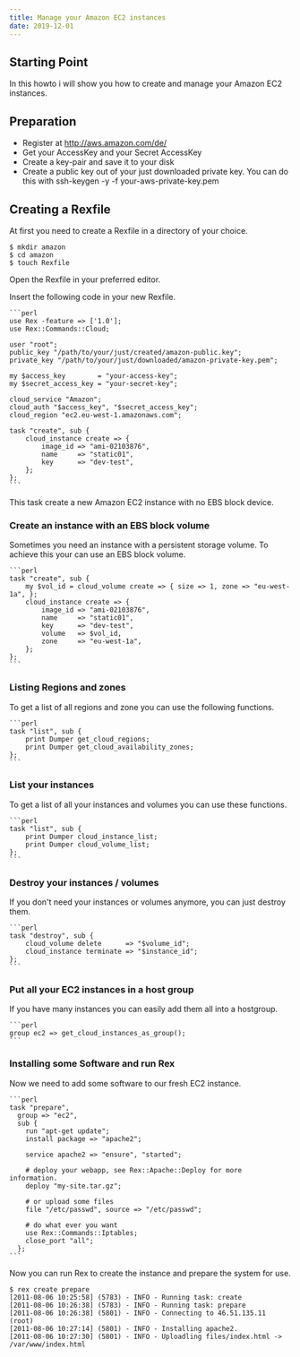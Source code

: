 ```yaml
---
title: Manage your Amazon EC2 instances
date: 2019-12-01
---
```


## Starting Point

In this howto i will show you how to create and manage your Amazon EC2 instances.

## Preparation

-   Register at http://aws.amazon.com/de/
-   Get your AccessKey and your Secret AccessKey
-   Create a key-pair and save it to your disk
-   Create a public key out of your just downloaded private key. You can do this with ssh-keygen -y -f your-aws-private-key.pem

## Creating a Rexfile

At first you need to create a Rexfile in a directory of your choice.

    $ mkdir amazon
    $ cd amazon
    $ touch Rexfile

Open the Rexfile in your preferred editor.

Insert the following code in your new Rexfile.

    ```perl
    use Rex -feature => ['1.0'];
    use Rex::Commands::Cloud;
    
    user "root";
    public_key "/path/to/your/just/created/amazon-public.key";
    private_key "/path/to/your/just/downloaded/amazon-private-key.pem";
    
    my $access_key        = "your-access-key";
    my $secret_access_key = "your-secret-key";
    
    cloud_service "Amazon";
    cloud_auth "$access_key", "$secret_access_key";
    cloud_region "ec2.eu-west-1.amazonaws.com";
    
    task "create", sub {
        cloud_instance create => {
            image_id => "ami-02103876",
            name     => "static01",
            key      => "dev-test",
        };
    };
    ```

This task create a new Amazon EC2 instance with no EBS block device.

### Create an instance with an EBS block volume

Sometimes you need an instance with a persistent storage volume. To achieve this your can use an EBS block volume.

    ```perl
    task "create", sub {
        my $vol_id = cloud_volume create => { size => 1, zone => "eu-west-1a", };
        cloud_instance create => {
            image_id => "ami-02103876",
            name     => "static01",
            key      => "dev-test",
            volume   => $vol_id,
            zone     => "eu-west-1a",
        };
    };
    ```

### Listing Regions and zones

To get a list of all regions and zone you can use the following functions.

    ```perl
    task "list", sub {
        print Dumper get_cloud_regions;
        print Dumper get_cloud_availability_zones;
    };
    ```

### List your instances

To get a list of all your instances and volumes you can use these functions.

    ```perl
    task "list", sub {
        print Dumper cloud_instance_list;
        print Dumper cloud_volume_list;
    };
    ```

### Destroy your instances / volumes

If you don't need your instances or volumes anymore, you can just destroy them.

    ```perl
    task "destroy", sub {
        cloud_volume delete      => "$volume_id";
        cloud_instance terminate => "$instance_id";
    };
    ```

### Put all your EC2 instances in a host group

If you have many instances you can easily add them all into a hostgroup.

    ```perl
    group ec2 => get_cloud_instances_as_group();
    ```

### Installing some Software and run Rex

Now we need to add some software to our fresh EC2 instance.

    ```perl
    task "prepare",
      group => "ec2",
      sub {
        run "apt-get update";
        install package => "apache2";
    
        service apache2 => "ensure", "started";
    
        # deploy your webapp, see Rex::Apache::Deploy for more information.
        deploy "my-site.tar.gz";
    
        # or upload some files
        file "/etc/passwd", source => "/etc/passwd";
    
        # do what ever you want
        use Rex::Commands::Iptables;
        close_port "all";
      };
    ```

Now you can run Rex to create the instance and prepare the system for use.

    $ rex create prepare
    [2011-08-06 10:25:58] (5783) - INFO - Running task: create
    [2011-08-06 10:26:38] (5783) - INFO - Running task: prepare
    [2011-08-06 10:26:38] (5801) - INFO - Connecting to 46.51.135.11 (root)
    [2011-08-06 10:27:14] (5801) - INFO - Installing apache2.
    [2011-08-06 10:27:30] (5801) - INFO - Uploadling files/index.html -> /var/www/index.html
